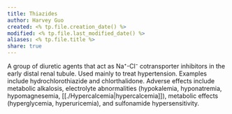 ```yaml
---
title: Thiazides
author: Harvey Guo
created: <% tp.file.creation_date() %>
modified: <% tp.file.last_modified_date() %>
aliases: <% tp.file.title %>
share: true
---
```



A group of diuretic agents that act as Na⁺-Cl⁻ cotransporter inhibitors in the early distal renal tubule. Used mainly to treat hypertension. Examples include hydrochlorothiazide and chlorthalidone. Adverse effects include metabolic alkalosis, electrolyte abnormalities (hypokalemia, hyponatremia, hypomagnesemia, [[./Hypercalcemia|hypercalcemia]]), metabolic effects (hyperglycemia, hyperuricemia), and sulfonamide hypersensitivity.  